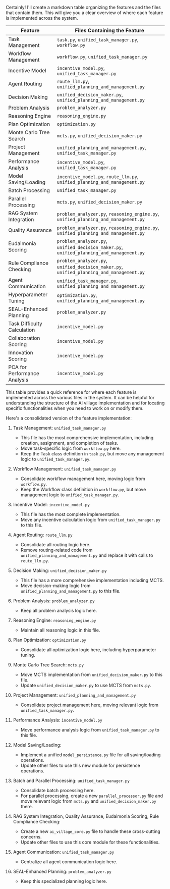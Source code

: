 Certainly! I'll create a markdown table organizing the features and the files that contain them. This will give you a clear overview of where each feature is implemented across the system.

| Feature | Files Containing the Feature |
|---------|------------------------------|
| Task Management | `task.py`, `unified_task_manager.py`, `workflow.py` |
| Workflow Management | `workflow.py`, `unified_task_manager.py` |
| Incentive Model | `incentive_model.py`, `unified_task_manager.py` |
| Agent Routing | `route_llm.py`, `unified_planning_and_management.py` |
| Decision Making | `unified_decision_maker.py`, `unified_planning_and_management.py` |
| Problem Analysis | `problem_analyzer.py` |
| Reasoning Engine | `reasoning_engine.py` |
| Plan Optimization | `optimization.py` |
| Monte Carlo Tree Search | `mcts.py`, `unified_decision_maker.py` |
| Project Management | `unified_planning_and_management.py`, `unified_task_manager.py` |
| Performance Analysis | `incentive_model.py`, `unified_task_manager.py` |
| Model Saving/Loading | `incentive_model.py`, `route_llm.py`, `unified_planning_and_management.py` |
| Batch Processing | `unified_task_manager.py` |
| Parallel Processing | `mcts.py`, `unified_decision_maker.py` |
| RAG System Integration | `problem_analyzer.py`, `reasoning_engine.py`, `unified_planning_and_management.py` |
| Quality Assurance | `problem_analyzer.py`, `reasoning_engine.py`, `unified_planning_and_management.py` |
| Eudaimonia Scoring | `problem_analyzer.py`, `unified_decision_maker.py`, `unified_planning_and_management.py` |
| Rule Compliance Checking | `problem_analyzer.py`, `unified_decision_maker.py`, `unified_planning_and_management.py` |
| Agent Communication | `unified_task_manager.py`, `unified_planning_and_management.py` |
| Hyperparameter Tuning | `optimization.py`, `unified_planning_and_management.py` |
| SEAL-Enhanced Planning | `problem_analyzer.py` |
| Task Difficulty Calculation | `incentive_model.py` |
| Collaboration Scoring | `incentive_model.py` |
| Innovation Scoring | `incentive_model.py` |
| PCA for Performance Analysis | `incentive_model.py` |

This table provides a quick reference for where each feature is implemented across the various files in the system. It can be helpful for understanding the structure of the AI village implementation and for locating specific functionalities when you need to work on or modify them.


Here's a consolidated version of the feature implementation:

1. Task Management: `unified_task_manager.py`
   - This file has the most comprehensive implementation, including creation, assignment, and completion of tasks.
   - Move task-specific logic from `workflow.py` here.
   - Keep the Task class definition in `task.py`, but move any management logic to `unified_task_manager.py`.

2. Workflow Management: `unified_task_manager.py`
   - Consolidate workflow management here, moving logic from `workflow.py`.
   - Keep the Workflow class definition in `workflow.py`, but move management logic to `unified_task_manager.py`.

3. Incentive Model: `incentive_model.py`
   - This file has the most complete implementation.
   - Move any incentive calculation logic from `unified_task_manager.py` to this file.

4. Agent Routing: `route_llm.py`
   - Consolidate all routing logic here.
   - Remove routing-related code from `unified_planning_and_management.py` and replace it with calls to `route_llm.py`.

5. Decision Making: `unified_decision_maker.py`
   - This file has a more comprehensive implementation including MCTS.
   - Move decision-making logic from `unified_planning_and_management.py` to this file.

6. Problem Analysis: `problem_analyzer.py`
   - Keep all problem analysis logic here.

7. Reasoning Engine: `reasoning_engine.py`
   - Maintain all reasoning logic in this file.

8. Plan Optimization: `optimization.py`
   - Consolidate all optimization logic here, including hyperparameter tuning.

9. Monte Carlo Tree Search: `mcts.py`
   - Move MCTS implementation from `unified_decision_maker.py` to this file.
   - Update `unified_decision_maker.py` to use MCTS from `mcts.py`.

10. Project Management: `unified_planning_and_management.py`
    - Consolidate project management here, moving relevant logic from `unified_task_manager.py`.

11. Performance Analysis: `incentive_model.py`
    - Move performance analysis logic from `unified_task_manager.py` to this file.

12. Model Saving/Loading: 
    - Implement a unified `model_persistence.py` file for all saving/loading operations.
    - Update other files to use this new module for persistence operations.

13. Batch and Parallel Processing: `unified_task_manager.py`
    - Consolidate batch processing here.
    - For parallel processing, create a new `parallel_processor.py` file and move relevant logic from `mcts.py` and `unified_decision_maker.py` there.

14. RAG System Integration, Quality Assurance, Eudaimonia Scoring, Rule Compliance Checking:
    - Create a new `ai_village_core.py` file to handle these cross-cutting concerns.
    - Update other files to use this core module for these functionalities.

15. Agent Communication: `unified_task_manager.py`
    - Centralize all agent communication logic here.

16. SEAL-Enhanced Planning: `problem_analyzer.py`
    - Keep this specialized planning logic here.
